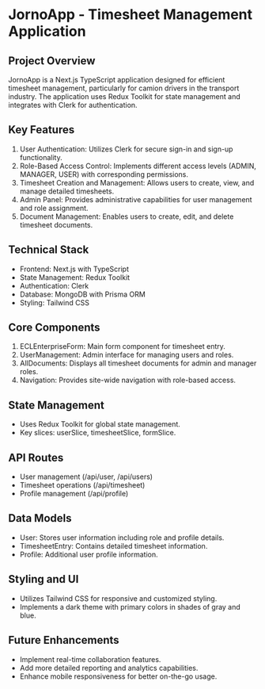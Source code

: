 # JornoApp - Timesheet Management Application

## Project Overview
JornoApp is a Next.js TypeScript application designed for efficient timesheet management, particularly for camion drivers in the transport industry. The application uses Redux Toolkit for state management and integrates with Clerk for authentication.

## Key Features
1. User Authentication: Utilizes Clerk for secure sign-in and sign-up functionality.
2. Role-Based Access Control: Implements different access levels (ADMIN, MANAGER, USER) with corresponding permissions.
3. Timesheet Creation and Management: Allows users to create, view, and manage detailed timesheets.
4. Admin Panel: Provides administrative capabilities for user management and role assignment.
5. Document Management: Enables users to create, edit, and delete timesheet documents.

## Technical Stack
- Frontend: Next.js with TypeScript
- State Management: Redux Toolkit
- Authentication: Clerk
- Database: MongoDB with Prisma ORM
- Styling: Tailwind CSS

## Core Components
1. ECLEnterpriseForm: Main form component for timesheet entry.
2. UserManagement: Admin interface for managing users and roles.
3. AllDocuments: Displays all timesheet documents for admin and manager roles.
4. Navigation: Provides site-wide navigation with role-based access.

## State Management
- Uses Redux Toolkit for global state management.
- Key slices: userSlice, timesheetSlice, formSlice.

## API Routes
- User management (/api/user, /api/users)
- Timesheet operations (/api/timesheet)
- Profile management (/api/profile)

## Data Models
- User: Stores user information including role and profile details.
- TimesheetEntry: Contains detailed timesheet information.
- Profile: Additional user profile information.

## Styling and UI
- Utilizes Tailwind CSS for responsive and customized styling.
- Implements a dark theme with primary colors in shades of gray and blue.

## Future Enhancements
- Implement real-time collaboration features.
- Add more detailed reporting and analytics capabilities.
- Enhance mobile responsiveness for better on-the-go usage.